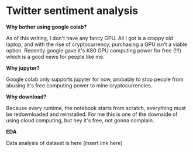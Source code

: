 # Twitter sentiment analysis

**Why bother using google colab?**

As of this writing, I don't have any fancy GPU. All I got is a crappy old laptop, and with the rise of cryptocurrency, purchasing a GPU isn't a viable option. Recently google gave it's K80 GPU computing power for free (!!!) which is a good news for people like me.

**Why jupyter?**

Google colab only supports jupyter for now, probably to stop people from abusing it's free computing power to mine cryptocurrencies.

**Why download?**

Because every runtime, the notebook starts from scratch, everything must be redownloaded and reinstalled. For me this is one of the downside of using cloud computing, but hey it's free, not gonna complain.

**EDA**

Data analysis of dataset is here (insert link here)
